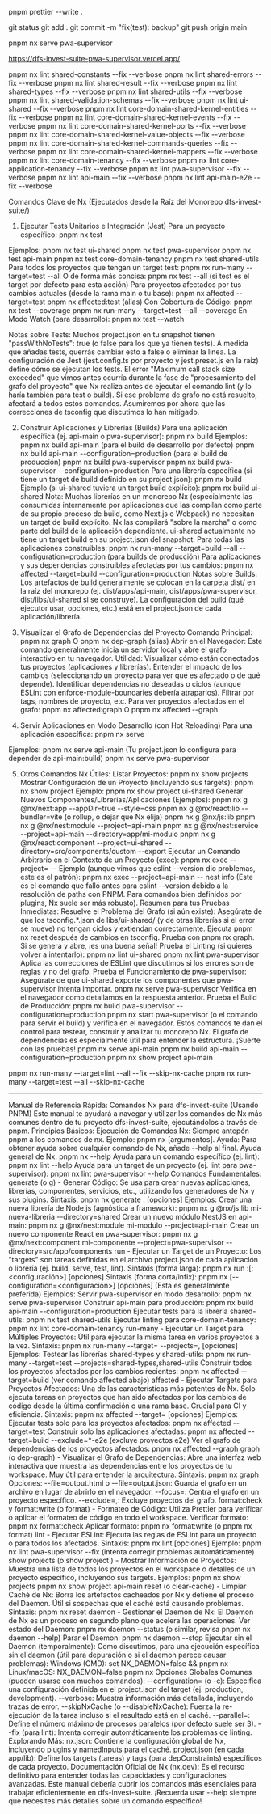 pnpm prettier --write .

git status
git add .
git commit -m "fix(test): backup"
git push origin main

pnpm nx serve pwa-supervisor

https://dfs-invest-suite-pwa-supervisor.vercel.app/

pnpm nx lint shared-constants --fix --verbose
pnpm nx lint shared-errors --fix --verbose
pnpm nx lint shared-result --fix --verbose
pnpm nx lint shared-types --fix --verbose
pnpm nx lint shared-utils --fix --verbose
pnpm nx lint shared-validation-schemas --fix --verbose
pnpm nx lint ui-shared --fix --verbose
pnpm nx lint core-domain-shared-kernel-entities --fix --verbose
pnpm nx lint core-domain-shared-kernel-events --fix --verbose
pnpm nx lint core-domain-shared-kernel-ports --fix --verbose
pnpm nx lint core-domain-shared-kernel-value-objects --fix --verbose
pnpm nx lint core-domain-shared-kernel-commands-queries --fix --verbose
pnpm nx lint core-domain-shared-kernel-mappers --fix --verbose
pnpm nx lint core-domain-tenancy --fix --verbose
pnpm nx lint core-application-tenancy --fix --verbose
pnpm nx lint pwa-supervisor --fix --verbose
pnpm nx lint api-main --fix --verbose
pnpm nx lint api-main-e2e --fix --verbose

Comandos Clave de Nx (Ejecutados desde la Raíz del Monorepo dfs-invest-suite/)

1. Ejecutar Tests Unitarios e Integración (Jest)
   Para un proyecto específico:
   pnpm nx test <nombre-del-proyecto>

Ejemplos:
pnpm nx test ui-shared
pnpm nx test pwa-supervisor
pnpm nx test api-main
pnpm nx test core-domain-tenancy
pnpm nx test shared-utils
Para todos los proyectos que tengan un target test:
pnpm nx run-many --target=test --all
O de forma más concisa: pnpm nx test --all (si test es el target por defecto para esta acción)
Para proyectos afectados por tus cambios actuales (desde la rama main o tu base):
pnpm nx affected --target=test
pnpm nx affected:test (alias)
Con Cobertura de Código:
pnpm nx test <nombre-del-proyecto> --coverage
pnpm nx run-many --target=test --all --coverage
En Modo Watch (para desarrollo):
pnpm nx test <nombre-del-proyecto> --watch

Notas sobre Tests:
Muchos project.json en tu snapshot tienen "passWithNoTests": true (o false para los que ya tienen tests). A medida que añadas tests, querrás cambiar esto a false o eliminar la línea.
La configuración de Jest (jest.config.ts por proyecto y jest.preset.js en la raíz) define cómo se ejecutan los tests.
El error "Maximum call stack size exceeded" que vimos antes ocurría durante la fase de "procesamiento del grafo del proyecto" que Nx realiza antes de ejecutar el comando lint (y lo haría también para test o build). Si ese problema de grafo no está resuelto, afectará a todos estos comandos. Asumiremos por ahora que las correcciones de tsconfig que discutimos lo han mitigado.

2. Construir Aplicaciones y Librerías (Builds)
   Para una aplicación específica (ej. api-main o pwa-supervisor):
   pnpm nx build <nombre-de-la-app>
   Ejemplos:
   pnpm nx build api-main (para el build de desarrollo por defecto)
   pnpm nx build api-main --configuration=production (para el build de producción)
   pnpm nx build pwa-supervisor
   pnpm nx build pwa-supervisor --configuration=production
   Para una librería específica (si tiene un target de build definido en su project.json):
   pnpm nx build <nombre-de-la-libreria>
   Ejemplo (si ui-shared tuviera un target build explícito):
   pnpm nx build ui-shared
   Nota: Muchas librerías en un monorepo Nx (especialmente las consumidas internamente por aplicaciones que las compilan como parte de su propio proceso de build, como Next.js o Webpack) no necesitan un target de build explícito. Nx las compilará "sobre la marcha" o como parte del build de la aplicación dependiente. ui-shared actualmente no tiene un target build en su project.json del snapshot.
   Para todas las aplicaciones construibles:
   pnpm nx run-many --target=build --all --configuration=production (para builds de producción)
   Para aplicaciones y sus dependencias construibles afectadas por tus cambios:
   pnpm nx affected --target=build --configuration=production
   Notas sobre Builds:
   Los artefactos de build generalmente se colocan en la carpeta dist/ en la raíz del monorepo (ej. dist/apps/api-main, dist/apps/pwa-supervisor, dist/libs/ui-shared si se construye).
   La configuración del build (qué ejecutor usar, opciones, etc.) está en el project.json de cada aplicación/librería.

3. Visualizar el Grafo de Dependencias del Proyecto
   Comando Principal:
   pnpm nx graph
   O pnpm nx dep-graph (alias)
   Abrir en el Navegador: Este comando generalmente inicia un servidor local y abre el grafo interactivo en tu navegador.
   Utilidad:
   Visualizar cómo están conectados tus proyectos (aplicaciones y librerías).
   Entender el impacto de los cambios (seleccionando un proyecto para ver qué es afectado o de qué depende).
   Identificar dependencias no deseadas o ciclos (aunque ESLint con enforce-module-boundaries debería atraparlos).
   Filtrar por tags, nombres de proyecto, etc.
   Para ver proyectos afectados en el grafo:
   pnpm nx affected:graph
   O pnpm nx affected --graph

4. Servir Aplicaciones en Modo Desarrollo (con Hot Reloading)
   Para una aplicación específica:
   pnpm nx serve <nombre-de-la-app>

Ejemplos:
pnpm nx serve api-main (Tu project.json lo configura para depender de api-main:build)
pnpm nx serve pwa-supervisor

5. Otros Comandos Nx Útiles:
   Listar Proyectos:
   pnpm nx show projects
   Mostrar Configuración de un Proyecto (incluyendo sus targets):
   pnpm nx show project <nombre-del-proyecto>
   Ejemplo: pnpm nx show project ui-shared
   Generar Nuevos Componentes/Librerías/Aplicaciones (Ejemplos):
   pnpm nx g @nx/next:app <nueva-app-next> --appDir=true --style=css
   pnpm nx g @nx/react:lib <nueva-lib-react> --bundler=vite (o rollup, o dejar que Nx elija)
   pnpm nx g @nx/js:lib <nueva-lib-js-pura>
   pnpm nx g @nx/nest:module <nombre-modulo> --project=api-main
   pnpm nx g @nx/nest:service <nombre-servicio> --project=api-main --directory=app/mi-modulo
   pnpm nx g @nx/react:component <nombre-componente> --project=ui-shared --directory=src/components/custom --export
   Ejecutar un Comando Arbitrario en el Contexto de un Proyecto (exec):
   pnpm nx exec --project=<nombre-proyecto> -- <tu-comando-aqui>
   Ejemplo (aunque vimos que eslint --version dio problemas, este es el patrón):
   pnpm nx exec --project=api-main -- nest info
   (Este es el comando que falló antes para eslint --version debido a la resolución de paths con PNPM. Para comandos bien definidos por plugins, Nx suele ser más robusto).
   Resumen para tus Pruebas Inmediatas:
   Resuelve el Problema del Grafo (si aún existe):
   Asegúrate de que los tsconfig.\*.json de libs/ui-shared/ (y de otras librerías si el error se mueve) no tengan ciclos y extiendan correctamente.
   Ejecuta pnpm nx reset después de cambios en tsconfig.
   Prueba con pnpm nx graph. Si se genera y abre, ¡es una buena señal!
   Prueba el Linting (si quieres volver a intentarlo):
   pnpm nx lint ui-shared
   pnpm nx lint pwa-supervisor
   Aplica las correcciones de ESLint que discutimos si los errores son de reglas y no del grafo.
   Prueba el Funcionamiento de pwa-supervisor:
   Asegúrate de que ui-shared exporte los componentes que pwa-supervisor intenta importar.
   pnpm nx serve pwa-supervisor
   Verifica en el navegador como detallamos en la respuesta anterior.
   Prueba el Build de Producción:
   pnpm nx build pwa-supervisor --configuration=production
   pnpm nx start pwa-supervisor (o el comando para servir el build) y verifica en el navegador.
   Estos comandos te dan el control para testear, construir y analizar tu monorepo Nx. El grafo de dependencias es especialmente útil para entender la estructura. ¡Suerte con las pruebas!
   pnpm nx serve api-main
   pnpm nx build api-main --configuration=production
   pnpm nx show project api-main

pnpm nx run-many --target=lint --all --fix --skip-nx-cache
pnpm nx run-many --target=test --all --skip-nx-cache

---

Manual de Referencia Rápida: Comandos Nx para dfs-invest-suite (Usando PNPM)
Este manual te ayudará a navegar y utilizar los comandos de Nx más comunes dentro de tu proyecto dfs-invest-suite, ejecutándolos a través de pnpm.
Principios Básicos:
Ejecución de Comandos Nx: Siempre antepón pnpm a los comandos de nx. Ejemplo: pnpm nx <comando> [argumentos].
Ayuda: Para obtener ayuda sobre cualquier comando de Nx, añade --help al final.
Ayuda general de Nx: pnpm nx --help
Ayuda para un comando específico (ej. lint): pnpm nx lint --help
Ayuda para un target de un proyecto (ej. lint para pwa-supervisor): pnpm nx lint pwa-supervisor --help
Comandos Fundamentales:
generate (o g) - Generar Código:
Se usa para crear nuevas aplicaciones, librerías, componentes, servicios, etc., utilizando los generadores de Nx y sus plugins.
Sintaxis: pnpm nx generate <plugin>:<generador> <nombre> [opciones]
Ejemplos:
Crear una nueva librería de Node.js (agnóstica a framework):
pnpm nx g @nx/js:lib mi-nueva-libreria --directory=shared
Crear un nuevo módulo NestJS en api-main:
pnpm nx g @nx/nest:module mi-modulo --project=api-main
Crear un nuevo componente React en pwa-supervisor:
pnpm nx g @nx/next:component mi-componente --project=pwa-supervisor --directory=src/app/components
run - Ejecutar un Target de un Proyecto:
Los "targets" son tareas definidas en el archivo project.json de cada aplicación o librería (ej. build, serve, test, lint).
Sintaxis (forma larga): pnpm nx run <proyecto>:<target>[:<configuración>] [opciones]
Sintaxis (forma corta/infix): pnpm nx <target> <proyecto> [--configuration=<configuración>] [opciones] (Esta es generalmente preferida)
Ejemplos:
Servir pwa-supervisor en modo desarrollo:
pnpm nx serve pwa-supervisor
Construir api-main para producción:
pnpm nx build api-main --configuration=production
Ejecutar tests para la librería shared-utils:
pnpm nx test shared-utils
Ejecutar linting para core-domain-tenancy:
pnpm nx lint core-domain-tenancy
run-many - Ejecutar un Target para Múltiples Proyectos:
Útil para ejecutar la misma tarea en varios proyectos a la vez.
Sintaxis: pnpm nx run-many --target=<target> --projects=<proyecto1>,<proyecto2> [opciones]
Ejemplos:
Testear las librerías shared-types y shared-utils:
pnpm nx run-many --target=test --projects=shared-types,shared-utils
Construir todos los proyectos afectados por los cambios recientes:
pnpm nx affected --target=build (ver comando affected abajo)
affected - Ejecutar Targets para Proyectos Afectados:
Una de las características más potentes de Nx. Solo ejecuta tareas en proyectos que han sido afectados por los cambios de código desde la última confirmación o una rama base. Crucial para CI y eficiencia.
Sintaxis: pnpm nx affected --target=<target> [opciones]
Ejemplos:
Ejecutar tests solo para los proyectos afectados:
pnpm nx affected --target=test
Construir solo las aplicaciones afectadas:
pnpm nx affected --target=build --exclude=\*-e2e (excluye proyectos e2e)
Ver el grafo de dependencias de los proyectos afectados:
pnpm nx affected --graph
graph (o dep-graph) - Visualizar el Grafo de Dependencias:
Abre una interfaz web interactiva que muestra las dependencias entre los proyectos de tu workspace. Muy útil para entender la arquitectura.
Sintaxis: pnpm nx graph
Opciones:
--file=output.html o --file=output.json: Guarda el grafo en un archivo en lugar de abrirlo en el navegador.
--focus=<proyecto>: Centra el grafo en un proyecto específico.
--exclude=<proyecto1>,<proyecto2>: Excluye proyectos del grafo.
format:check y format:write (o format) - Formateo de Código:
Utiliza Prettier para verificar o aplicar el formateo de código en todo el workspace.
Verificar formato: pnpm nx format:check
Aplicar formato: pnpm nx format:write (o pnpm nx format)
lint - Ejecutar ESLint:
Ejecuta las reglas de ESLint para un proyecto o para todos los afectados.
Sintaxis: pnpm nx lint <proyecto> [opciones]
Ejemplo:
pnpm nx lint pwa-supervisor --fix (intenta corregir problemas automáticamente)
show projects (o show project <nombre-proyecto>) - Mostrar Información de Proyectos:
Muestra una lista de todos los proyectos en el workspace o detalles de un proyecto específico, incluyendo sus targets.
Ejemplos:
pnpm nx show projects
pnpm nx show project api-main
reset (o clear-cache) - Limpiar Caché de Nx:
Borra los artefactos cacheados por Nx y detiene el proceso del Daemon. Útil si sospechas que el caché está causando problemas.
Sintaxis: pnpm nx reset
daemon - Gestionar el Daemon de Nx:
El Daemon de Nx es un proceso en segundo plano que acelera las operaciones.
Ver estado del Daemon: pnpm nx daemon --status (o similar, revisa pnpm nx daemon --help)
Parar el Daemon: pnpm nx daemon --stop
Ejecutar sin el Daemon (temporalmente): Como discutimos, para una ejecución específica sin el daemon (útil para depuración o si el daemon parece causar problemas):
Windows (CMD): set NX_DAEMON=false && pnpm nx <tu-comando>
Linux/macOS: NX_DAEMON=false pnpm nx <tu-comando>
Opciones Globales Comunes (pueden usarse con muchos comandos):
--configuration=<nombre> (o -c): Especifica una configuración definida en el project.json del target (ej. production, development).
--verbose: Muestra información más detallada, incluyendo trazas de error.
--skipNxCache (o --disableNxCache): Fuerza la re-ejecución de la tarea incluso si el resultado está en el caché.
--parallel=<numero>: Define el número máximo de procesos paralelos (por defecto suele ser 3).
--fix (para lint): Intenta corregir automáticamente los problemas de linting.
Explorando Más:
nx.json: Contiene la configuración global de Nx, incluyendo plugins y namedInputs para el caché.
project.json (en cada app/lib): Define los targets (tareas) y tags (para depConstraints) específicos de cada proyecto.
Documentación Oficial de Nx (nx.dev): Es el recurso definitivo para entender todas las capacidades y configuraciones avanzadas.
Este manual debería cubrir los comandos más esenciales para trabajar eficientemente en dfs-invest-suite. ¡Recuerda usar --help siempre que necesites más detalles sobre un comando específico!

